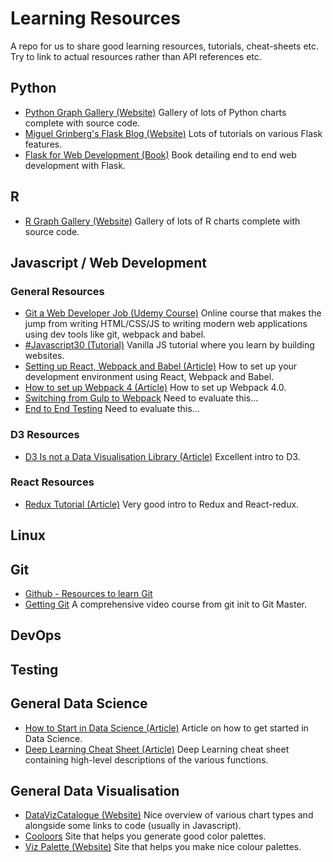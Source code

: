 # Learning Resources

 A repo for us to share good learning resources, tutorials, cheat-sheets etc. Try to link to actual resources rather than API references etc. 

## Python

* [Python Graph Gallery (Website)](https://python-graph-gallery.com/) Gallery of lots of Python charts complete with source code.<br/>
* [Miguel Grinberg's Flask Blog (Website)](https://blog.miguelgrinberg.com/index) Lots of tutorials on various Flask features.<br/>
* [Flask for Web Development (Book)](https://www.amazon.co.uk/Flask-Web-Development-Developing-Applications/dp/1449372627) Book detailing end to end web development with Flask.<br/>

## R

* [R Graph Gallery (Website)](https://www.r-graph-gallery.com/) Gallery of lots of R charts complete with source code.<br/>

## Javascript / Web Development

### General Resources

* [Git a Web Developer Job (Udemy Course)](https://www.udemy.com/git-a-web-developer-job-mastering-the-modern-workflow/) Online course that makes the jump from writing HTML/CSS/JS to writing modern web applications using dev tools like git, webpack and babel.<br/>
* [#Javascript30 (Tutorial)](https://javascript30.com/) Vanilla JS tutorial where you learn by building websites.<br/>
* [Setting up React, Webpack and Babel (Article)](https://www.valentinog.com/blog/react-webpack-babel/) How to set up your development environment using React, Webpack and Babel.<br/>
* [How to set up Webpack 4 (Article)](https://www.valentinog.com/blog/webpack-tutorial/) How to set up Webpack 4.0.<br/>
* [Switching from Gulp to Webpack](https://www.valentinog.com/blog/from-gulp-to-webpack-4-tutorial/) Need to evaluate this...<br/>
* [End to End Testing](https://www.valentinog.com/blog/javascript-end-to-end-testing-cypress/) Need to evaluate this...<br/>

### D3 Resources
* [D3 Is not a Data Visualisation Library (Article)](https://medium.com/@Elijah_Meeks/d3-is-not-a-data-visualization-library-67ba549e8520) Excellent intro to D3.<br/>

### React Resources
* [Redux Tutorial (Article)](https://www.valentinog.com/blog/react-redux-tutorial-beginners/) Very good intro to Redux and React-redux.<br/>

## Linux

## Git
* [Github - Resources to learn Git](https://try.github.io/)
* [Getting Git](https://gettinggit.com/) A comprehensive video course from git init to Git Master.

## DevOps

## Testing

## General Data Science

* [How to Start in Data Science (Article)](https://www.linkedin.com/pulse/how-start-data-science-marios-michailidis/?trk=v-feed&lipi=urn%3Ali%3Apage%3Ad_flagship3_feed%3BAA%2B9IAErD%2BGVz8GcpV%2FsBw%3D%3D) Article on how to get started in Data Science.<br/>
* [Deep Learning Cheat Sheet (Article)](https://hackernoon.com/deep-learning-cheat-sheet-25421411e460) Deep Learning cheat sheet containing high-level descriptions of the various functions.<br/>

## General Data Visualisation

* [DataVizCatalogue (Website)](https://datavizcatalogue.com/) Nice overview of various chart types and alongside some links to code (usually in Javascript).<br/>
* [Cooloors](https://coolors.co/c5ebc3-b7c8b5-a790a5-875c74-54414e) Site that helps you generate good color palettes.<br/>
* [Viz Palette (Website)](http://projects.susielu.com/viz-palette) Site that helps you make nice colour palettes.<br/>


